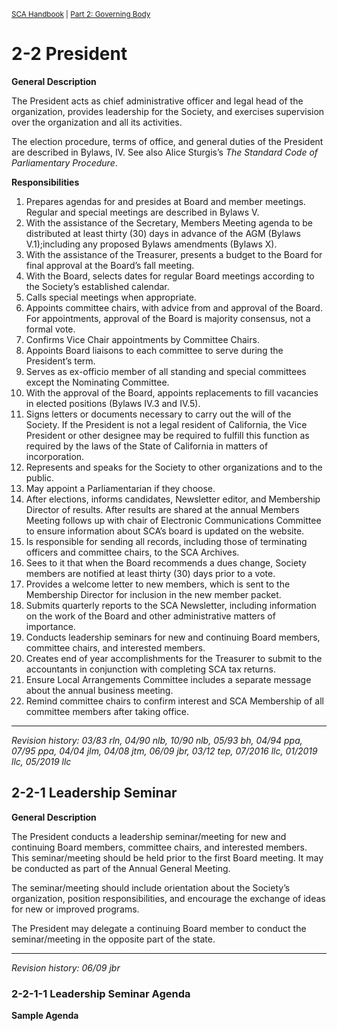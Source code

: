 <sup><a href="/sca-handbook/index.html">SCA Handbook</a>  |  <a href="../02_governing_body/index.html">Part 2: Governing Body</a></sup>

# 2-2 President

**General Description**

The President acts as chief administrative officer and legal head of the organization, provides leadership for the Society, and exercises supervision over the organization and all its activities.

The election procedure, terms of office, and general duties of the President are described in Bylaws, IV. See also Alice Sturgis’s _The Standard Code of Parliamentary Procedure_.

**Responsibilities**

1. Prepares agendas for and presides at Board and member meetings. Regular and special meetings are described in Bylaws V.
2. With the assistance of the Secretary, Members Meeting agenda to be distributed at least thirty (30) days in advance of the AGM (Bylaws V.1);including any proposed Bylaws amendments (Bylaws X).
3. With the assistance of the Treasurer, presents a budget to the Board for final approval at the Board’s fall meeting.
4. With the Board, selects dates for regular Board meetings according to the Society’s established calendar.
5. Calls special meetings when appropriate.
6. Appoints committee chairs, with advice from and approval of the Board. For appointments, approval of the Board is majority consensus, not a formal vote.
7. Confirms Vice Chair appointments by Committee Chairs.
8. Appoints Board liaisons to each committee to serve during the President’s term.
9. Serves as ex-officio member of all standing and special committees except the Nominating Committee.
10. With the approval of the Board, appoints replacements to fill vacancies in elected positions (Bylaws IV.3 and IV.5).
11. Signs letters or documents necessary to carry out the will of the Society. If the President is not a legal resident of California, the Vice President or other designee may be required to fulfill this function as required by the laws of the State of California in matters of incorporation.
12. Represents and speaks for the Society to other organizations and to the public.
13. May appoint a Parliamentarian if they choose.
14. After elections, informs candidates, Newsletter editor, and Membership Director of results. After results are shared at the annual Members Meeting follows up with chair of Electronic Communications Committee to ensure information about SCA’s board is updated on the website.
15. Is responsible for sending all records, including those of terminating officers and committee chairs, to the SCA Archives.
16. Sees to it that when the Board recommends a dues change, Society members are notified at least thirty (30) days prior to a vote.
17. Provides a welcome letter to new members, which is sent to the Membership Director for inclusion in the new member packet.
18. Submits quarterly reports to the SCA Newsletter, including information on the work of the Board and other administrative matters of importance.
19. Conducts leadership seminars for new and continuing Board members, committee chairs, and interested members.
20. Creates end of year accomplishments for the Treasurer to submit to the accountants in conjunction with completing SCA tax returns.
21. Ensure Local Arrangements Committee includes a separate message about the annual business meeting.
22. Remind committee chairs to confirm interest and SCA Membership of all committee members after taking office.

***

_Revision history: 03/83 rln, 04/90 nlb, 10/90 nlb, 05/93 bh, 04/94 ppa, 07/95 ppa, 04/04 jlm, 04/08 jtm,
06/09 jbr, 03/12 tep, 07/2016 llc, 01/2019 llc, 05/2019 llc_

## 2-2-1 Leadership Seminar

**General Description**

The President conducts a leadership seminar/meeting for new and continuing Board members, committee chairs, and interested members. This seminar/meeting should be held prior to the first Board meeting. It may be conducted as part of the Annual General
Meeting.

The seminar/meeting should include orientation about the Society’s organization, position responsibilities, and encourage the exchange of ideas for new or improved programs.

The President may delegate a continuing Board member to conduct the seminar/meeting in the opposite part of the state.

***

_Revision history: 06/09 jbr_

### 2-2-1-1 Leadership Seminar Agenda

**Sample Agenda**
